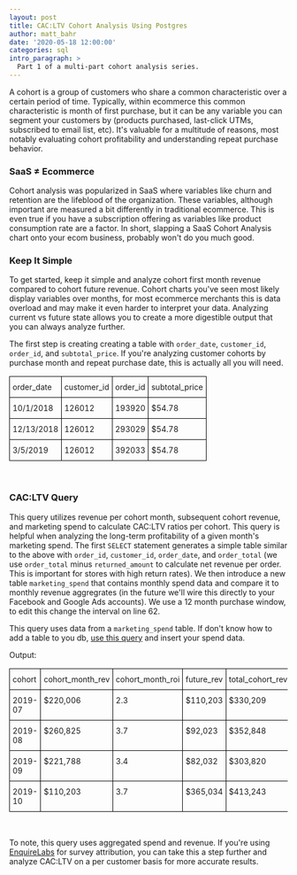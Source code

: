 ```yaml
---
layout: post
title: CAC:LTV Cohort Analysis Using Postgres
author: matt_bahr
date: '2020-05-18 12:00:00'
categories: sql
intro_paragraph: >
  Part 1 of a multi-part cohort analysis series.
---
```

A cohort is a group of customers who share a common characteristic over a certain period of time. Typically, within ecommerce this common characteristic is month of first purchase, but it can be any variable you can segment your customers by (products purchased, last-click UTMs, subscribed to email list, etc). It's valuable for a multitude of reasons, most notably evaluating cohort profitability and understanding repeat purchase behavior.

### SaaS &#8800; Ecommerce
Cohort analysis was popularized in SaaS where variables like churn and retention are the lifeblood of the organization. These variables, although important are measured a bit differently in traditional ecommerce. This is even true if you have a subscription offering as variables like product consumption rate are a factor. In short, slapping a SaaS Cohort Analysis chart onto your ecom business, probably won't do you much good. 

### Keep It Simple
To get started, keep it simple and analyze cohort first month revenue compared to cohort future revenue. Cohort charts you've seen most likely display variables over months, for most ecommerce merchants this is data overload and may make it even harder to interpret your data. Analyzing current vs future state allows you to create a more digestible output that you can always analyze further.

The first step is creating creating a table with `order_date`, `customer_id`, `order_id`, and `subtotal_price`. If you're analyzing customer cohorts by purchase month and repeat purchase date, this is actually all you will need. 

<style type="text/css">
.tg  {border-collapse:collapse;border-spacing:0;}
.tg td{border-color:black;border-style:solid;border-width:1px;font-size:14px;
  overflow:hidden;padding:10px 5px;word-break:normal;}
.tg th{border-color:black;border-style:solid;border-width:1px;font-size:14px;
  font-weight:normal;overflow:hidden;padding:10px 5px;word-break:normal;}
.tg .tg-0lax{text-align:left;vertical-align:top}
</style>
<table class="tg">
  <tr>
    <th class="tg-0lax">order_date</th>
    <th class="tg-0lax">customer_id</th>
    <th class="tg-0lax">order_id</th>
    <th class="tg-0lax">subtotal_price</th>
  </tr>
  <tr>
    <td class="tg-0lax">10/1/2018</td>
    <td class="tg-0lax">126012</td>
    <td class="tg-0lax">193920</td>
    <td class="tg-0lax">$54.78</td>
  </tr>
  <tr>
    <td class="tg-0lax">12/13/2018</td>
    <td class="tg-0lax">126012</td>
    <td class="tg-0lax">293029</td>
    <td class="tg-0lax">$54.78</td>
  </tr>
  <tr>
    <td class="tg-0lax">3/5/2019</td>
    <td class="tg-0lax">126012</td>
    <td class="tg-0lax">392033</td>
    <td class="tg-0lax">$54.78</td>
  </tr>
</table><br>

### CAC:LTV Query

This query utilizes revenue per cohort month, subsequent cohort revenue, and marketing spend to calculate CAC:LTV ratios per cohort. This query is helpful when analyzing the long-term profitability of a given month's marketing spend. The first `SELECT` statement generates a simple table similar to the above with `order_id`, `customer_id`, `order_date`, and `order_total` (we use `order_total` minus `returned_amount` to calculate net revenue per order. This is important for stores with high return rates). We then introduce a new table `marketing_spend` that contains monthly spend data and compare it to monthly revenue aggregrates (in the future we'll wire this directly to your Facebook and Google Ads accounts). We use a 12 month purchase window, to edit this change the interval on line 62.

<script src="https://gist.github.com/mattrbahr/3fc73ca5de224062eb7a0012f7f1ebe0.js"></script>

This query uses data from a `marketing_spend` table. If don't know how to add a table to you db, [use this query](https://gist.github.com/mattrbahr/8f4a2bdd5dcdbe93343b15c6a01647d7) and insert your spend data. 

Output:
<style type="text/css">
.tg  {border-collapse:collapse;border-spacing:0;}
.tg td{border-color:black;border-style:solid;border-width:1px;font-size:14px;
  overflow:hidden;padding:10px 5px;word-break:normal;}
.tg th{border-color:black;border-style:solid;border-width:1px;font-size:14px;
  font-weight:normal;overflow:hidden;padding:10px 5px;word-break:normal;}
.tg .tg-0lax{text-align:left;vertical-align:top}
</style>
<table class="tg">
  <tr>
    <th class="tg-0lax">cohort</th>
    <th class="tg-0lax">cohort_month_rev</th>
    <th class="tg-0lax">cohort_month_roi</th>
    <th class="tg-0lax">future_rev</th>
    <th class="tg-0lax">total_cohort_rev</th>
    <th class="tg-0lax">12_month_roi</th>
  </tr>
  <tr>
    <td class="tg-0lax">2019-07</td>
    <td class="tg-0lax">$220,006</td>
    <td class="tg-0lax">2.3</td>
    <td class="tg-0lax">$110,203</td>
    <td class="tg-0lax">$330,209</td>
    <td class="tg-0lax">6.1</td>
  </tr>
  <tr>
    <td class="tg-0lax">2019-08</td>
    <td class="tg-0lax">$260,825</td>
    <td class="tg-0lax">3.7</td>
    <td class="tg-0lax">$92,023</td>
    <td class="tg-0lax">$352,848</td>
    <td class="tg-0lax">5.2</td>
  </tr>
  <tr>
    <td class="tg-0lax">2019-09</td>
    <td class="tg-0lax">$221,788</td>
    <td class="tg-0lax">3.4</td>
    <td class="tg-0lax">$82,032</td>
    <td class="tg-0lax">$303,820</td>
    <td class="tg-0lax">4.9</td>
  </tr>
  <tr>
    <td class="tg-0lax">2019-10</td>
    <td class="tg-0lax">$110,203</td>
    <td class="tg-0lax">3.7</td>
    <td class="tg-0lax">$365,034</td>
    <td class="tg-0lax">$413,243</td>
    <td class="tg-0lax">4.2</td>
  </tr>
</table>
<br>

To note, this query uses aggregated spend and revenue. If you're using [EnquireLabs](https://enquirelabs.com) for survey attribution, you can take this a step further and analyze CAC:LTV on a per customer basis for more accurate results. 
